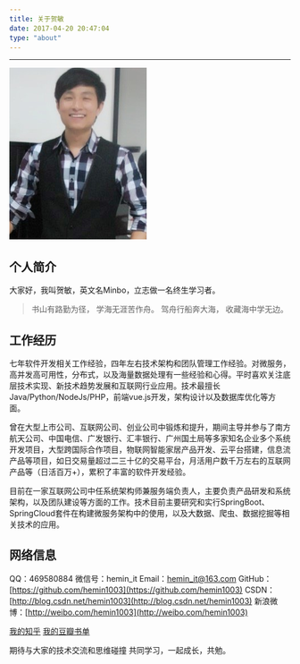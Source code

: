 ```yaml
---
title: 关于贺敏
date: 2017-04-20 20:47:04
type: "about"
---
```

***
![avatar](../uploads/avatar.png)

## 个人简介
大家好，我叫贺敏，英文名Minbo，立志做一名终生学习者。

>书山有路勤为径，
学海无涯苦作舟。
驾舟行船奔大海，
收藏海中学无边。

## 工作经历
七年软件开发相关工作经验，四年左右技术架构和团队管理工作经验。对微服务，高并发高可用性，分布式，以及海量数据处理有一些经验和心得。平时喜欢关注底层技术实现、新技术趋势发展和互联网行业应用。技术最擅长Java/Python/NodeJs/PHP，前端vue.js开发，架构设计以及数据库优化等方面。

曾在大型上市公司、互联网公司、创业公司中锻炼和提升，期间主导并参与了南方航天公司、中国电信、广发银行、汇丰银行、广州国土局等多家知名企业多个系统开发项目，大型跨国际合作项目，物联网智能家居产品开发、云平台搭建，信息流产品等项目，如日交易量超过二三十亿的交易平台，月活用户数千万左右的互联网产品等（日活百万+），累积了丰富的软件开发经验。

目前在一家互联网公司中任系统架构师兼服务端负责人，主要负责产品研发和系统架构，以及团队建设等方面的工作。技术目前主要研究和实行SpringBoot、SpringCloud套件在构建微服务架构中的使用，以及大数据、爬虫、数据挖掘等相关技术的应用。

## 网络信息
QQ：469580884
微信号：hemin_it
Email：hemin_it@163.com
GitHub：[https://github.com/hemin1003](https://github.com/hemin1003)
CSDN：[http://blog.csdn.net/hemin1003](http://blog.csdn.net/hemin1003)
新浪微博：[http://weibo.com/hemin1003](http://weibo.com/hemin1003)

[我的知乎](https://www.zhihu.com/people/hemin1003/activities)
[我的豆瓣书单](https://book.douban.com/people/hemin1003/)


期待与大家的技术交流和思维碰撞
共同学习，一起成长，共勉。



